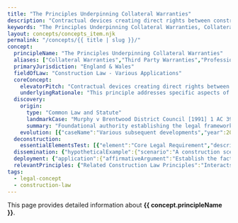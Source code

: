 ```yaml
---
title: "The Principles Underpinning Collateral Warranties"
description: "Contractual devices creating direct rights between construction professionals and third parties who are not party to the main construction contract."
keywords: "The Principles Underpinning Collateral Warranties, Collateral Warranties, Third Party Warranties, Professional Warranties, Contractor Warranties, Construction Law - Various Applications, England & Wales, construction law, legal concept"
layout: concepts/concepts_item.njk
permalink: "/concepts/{{ title | slug }}/"
concept:
  principleName: "The Principles Underpinning Collateral Warranties"
  aliases: ["Collateral Warranties","Third Party Warranties","Professional Warranties","Contractor Warranties"]
  primaryJurisdiction: "England & Wales"
  fieldOfLaw: "Construction Law - Various Applications"
  coreConcept:
    elevatorPitch: "Contractual devices creating direct rights between construction professionals and third parties who are not party to the main construction contract."
    underlyingRationale: "This principle addresses specific aspects of construction law relationships and liabilities, providing structured legal framework for the principles underpinning collateral warranties issues."
  discovery:
    origin:
      type: "Common Law and Statute"
      landmarkCase: "Murphy v Brentwood District Council [1991] 1 AC 398"
      summary: "Foundational authority establishing the legal framework for the principles underpinning collateral warranties in construction and commercial law contexts."
    evolution: [{"caseName":"Various subsequent developments","year":2000,"contribution":"Continued judicial and legislative refinement of the principle's application and scope in modern construction law."}]
  deconstruction:
    essentialElementsTest: [{"element":"Core Legal Requirement","description":"The fundamental requirement that must be established to successfully apply the principles underpinning collateral warranties in construction law contexts."},{"element":"Factual Foundation","description":"The specific factual circumstances that must exist to trigger application of this legal principle."},{"element":"Legal Consequence Test","description":"The test for determining when the principle's legal consequences should apply to the particular circumstances."}]
  dissemination: {"hypotheticalExample":{"scenario":"A construction scenario where the principles underpinning collateral warranties becomes relevant to resolving disputes between contracting parties.","outcome":"Application of the principles underpinning collateral warranties principles would determine the legal rights and obligations of the parties involved."},"audienceAdaptation":{"forClient":"This principle affects your construction project by governing the principles underpinning collateral warranties issues. Understanding its application helps manage risk and legal exposure.","forLawyer":"Legal analysis of the principles underpinning collateral warranties requires careful consideration of precedent, statutory framework, and specific factual matrix of each case."}}
  deployment: {"application":{"affirmativeArgument":"Establish the factual and legal requirements for the principles underpinning collateral warranties and demonstrate their application to the specific circumstances.","defensiveArgument":"Challenge the applicability of the principles underpinning collateral warranties by disputing facts, legal interpretation, or availability of alternative legal approaches."},"legalConsequence":"If successfully applied, creates specific legal rights and obligations under the principles underpinning collateral warranties framework."}
  relevantPrinciples: {"Related Construction Law Principles":"Interacts with other construction law doctrines depending on specific context and application of the principles underpinning collateral warranties"}
tags: 
  - legal-concept
  - construction-law
---
```


This page provides detailed information about **{{ concept.principleName }}**.
